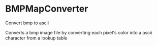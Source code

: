 # BMPMapConverter
Convert bmp to ascii

Converts a bmp image file by converting each pixel's color into a ascii character from a lookup table

